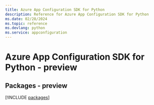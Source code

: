 ```yaml
---
title: Azure App Configuration SDK for Python
description: Reference for Azure App Configuration SDK for Python
ms.date: 02/28/2024
ms.topic: reference
ms.devlang: python
ms.service: appconfiguration
---
```

# Azure App Configuration SDK for Python - preview
## Packages - preview
[!INCLUDE [packages](app-configuration-index.md)]